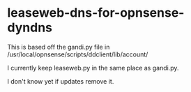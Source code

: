 # leaseweb-dns-for-opnsense-dyndns
This is based off the gandi.py file in /usr/local/opnsense/scripts/ddclient/lib/account/

I currently keep leaseweb.py in the same place as gandi.py.

I don't know yet if updates remove it.
